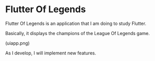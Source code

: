 # Flutter Of Legends

Flutter Of Legends is an application that I am doing to study Flutter.

Basically, it displays the champions of the League Of Legends game.

(uiapp.png)

As I develop, I will implement new features. 
